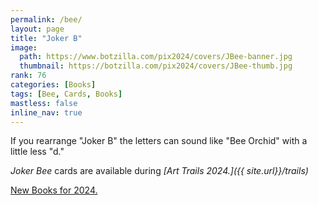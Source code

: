 ```yaml
---
permalink: /bee/
layout: page
title: "Joker B"
image:
  path: https://www.botzilla.com/pix2024/covers/JBee-banner.jpg
  thumbnail: https://botzilla.com/pix2024/covers/JBee-thumb.jpg
rank: 76
categories: [Books]
tags: [Bee, Cards, Books]
mastless: false
inline_nav: true
---
```


If you rearrange "Joker B" the letters can sound like "Bee Orchid" with a little less "d."

_Joker Bee_ cards are available during _[Art Trails 2024.]({{ site.url}}/trails)_

<a href="{{ site.url }}/book24">New Books for 2024.</a>
